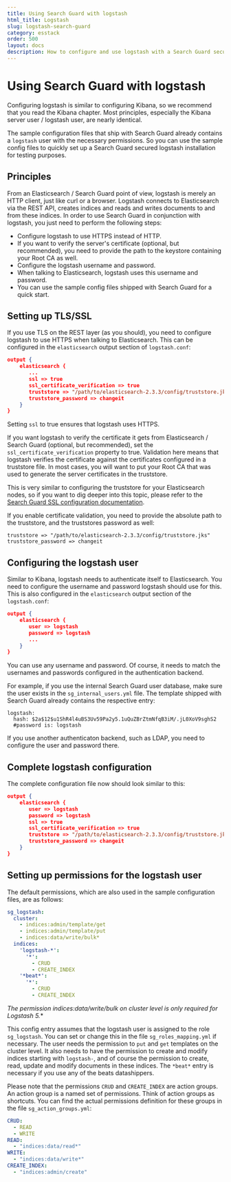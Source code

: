 ```yaml
---
title: Using Search Guard with logstash
html_title: Logstash
slug: logstash-search-guard
category: esstack
order: 500
layout: docs
description: How to configure and use logstash with a Search Guard secured cluster.
---
```

<!---
Copryight 2016-2017 floragunn GmbH
-->

# Using Search Guard with logstash

Configuring logstash is similar to configuring Kibana, so we recommend that you read the Kibana chapter. Most principles, especially the Kibana server user / logstash user, are nearly identical.

The sample configuration files that ship with Search Guard already contains a `logstash` user with the necessary permissions.  So you can use the sample config files to quickly set up a Search Guard secured logstash installation for testing purposes.

## Principles

From an Elasticsearch / Search Guard point of view, logstash is merely an HTTP client, just like curl or a browser. Logstash connects to Elasticsearch via the REST API, creates indices and reads and writes documents to and from these indices. In order to use Search Guard in conjunction with logstash, you just need to perform the following steps:

* Configure logstash to use HTTPS instead of HTTP.
 * If you want to verify the server's certificate (optional, but recommended), you need to provide the path to the keystore containing your Root CA as well. 
* Configure the logstash username and password.
 * When talking to Elasticsearch, logstash uses this username and password.
 * You can use the sample config files shipped with Search Guard for a quick start. 

## Setting up TLS/SSL

If you use TLS on the REST layer (as you should), you need to configure logstash to use HTTPS when talking to Elasticsearch. This can be configured in the `elasticsearch` output section of `logstash.conf`:

```json
output {
    elasticsearch {
       ...
       ssl => true
       ssl_certificate_verification => true
       truststore => "/path/to/elasticsearch-2.3.3/config/truststore.jks"
       truststore_password => changeit
    }
}
```
Setting `ssl` to true ensures that logstash uses HTTPS.

If you want logstash to verify the certificate it gets from Elasticsearch / Search Guard (optional, but recommended), set the `ssl_certificate_verification` property to true. Validation here means that logstash verifies the certificate against the certificates configured in a truststore file. In most cases, you will want to put your Root CA that was used to generate the server certificates in the truststore.

This is very similar to configuring the truststore for your Elasticsearch nodes, so if you want to dig deeper into this topic, please refer to the [Search Guard SSL configuration documentation](https://github.com/floragunncom/search-guard-ssl-docs/blob/master/configuration.md).

If you enable certificate validation, you need to provide the absolute path to the truststore, and the truststores password as well:

```
truststore => "/path/to/elasticsearch-2.3.3/config/truststore.jks"
truststore_password => changeit
```

## Configuring the logstash user

Similar to Kibana, logstash needs to authenticate itself to Elasticsearch. You need to configure the username and password logstash should use for this. This is also configured in the `elasticsearch` output section of the `logstash.conf`:

```json
output {
    elasticsearch {
       user => logstash
       password => logstash
       ...
    }
}
```

You can use any username and password. Of course, it needs to match the usernames and passwords configured in the authentication backend.

For example, if you use the internal Search Guard user database, make sure the user exists in the `sg_internal_users.yml` file. The template shipped with Search Guard already contains the respective entry:

```
logstash:
  hash: $2a$12$u1ShR4l4uBS3Uv59Pa2y5.1uQuZBrZtmNfqB3iM/.jL0XoV9sghS2
  #password is: logstash
```

If you use another authenticaton backend, such as LDAP, you need to configure the user and password there.

## Complete logstash configuration

The complete configuration file now should look similar to this:

```json
output {
    elasticsearch {
       user => logstash
       password => logstash
       ssl => true
       ssl_certificate_verification => true
       truststore => "/path/to/elasticsearch-2.3.3/config/truststore.jks"
       truststore_password => changeit
    }
}
```

## Setting up permissions for the logstash user

The default permissions, which are also used in the sample configuration files, are as follows:

```yaml
sg_logstash:
  cluster:
    - indices:admin/template/get
    - indices:admin/template/put
    - indices:data/write/bulk*
  indices:
    'logstash-*':
      '*':
        - CRUD
        - CREATE_INDEX
    '*beat*':
      '*':
        - CRUD
        - CREATE_INDEX
```

**The permission indices:data/write/bulk* on cluster level is only required for Logstash 5.**

This config entry assumes that the logstash user is assigned to the role `sg_logstash`. You can set or change this in the file `sg_roles_mapping.yml` if necessary. The user needs the permission to `put` and `get` templates on the cluster level. It also needs to have the permission to create and modify indices starting with `logstash-`, and of course the permission to create, read, update and modify documents in these indices. The `*beat*` entry is necessary if you use any of the beats datashippers.

Please note that the permissions `CRUD` and `CREATE_INDEX` are action groups. An action group is a named set of permissions. Think of action groups as shortcuts. You can find the actual permissions definition for these groups in the file `sg_action_groups.yml`:

```yaml
CRUD:
  - READ
  - WRITE
READ:
  - "indices:data/read*"
WRITE:
  - "indices:data/write*"
CREATE_INDEX:
  - "indices:admin/create"
```
